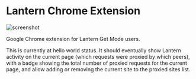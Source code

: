 # Lantern Chrome Extension

![screenshot](https://raw.github.com/getlantern/lantern-chrome-extension/master/screenshot.png)

Google Chrome extension for Lantern Get Mode users.

This is currently at hello world status. It should eventually show Lantern
activity on the current page (which requests were proxied by which peers),
with a badge showing the total number of proxied requests for the current page,
and allow adding or removing the current site to the proxied sites list.
